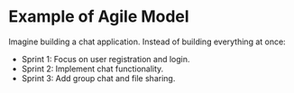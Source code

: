 # Example of Agile Model

Imagine building a chat application. Instead of building everything at once:
- Sprint 1: Focus on user registration and login.
- Sprint 2: Implement chat functionality.
- Sprint 3: Add group chat and file sharing.
